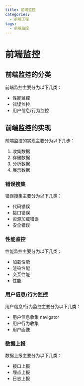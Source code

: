 ```yaml
---
title: 前端监控
categories:
  - 前端工程
tags:
  - 前端监控
---
```


# 前端监控

## 前端监控的分类

前端监控主要分为以下几类：

- 性能监控
- 错误监控
- 用户信息/行为监控

## 前端监控的实现

前端监控的实现主要分为以下几步：

1. 收集数据
2. 存储数据
3. 分析数据
4. 展示数据

### 错误搜集

错误搜集主要分为以下几类：

- 代码错误
- 接口错误
- 资源加载错误
- 安全错误

### 性能监控

性能监控主要分为以下几类：

- 加载性能
- 渲染性能
- 交互性能
- 性能

### 用户信息/行为监控

用户信息/行为监控主要分为以下几类：

- 用户信息收集 navigator
- 用户行为收集
- 用户画像

### 数据上报

数据上报主要分为以下几类：

- 接口上报
- 埋点上报
- 日志上报
